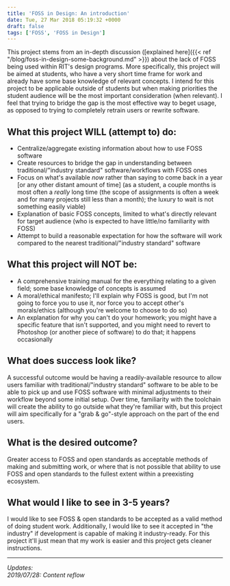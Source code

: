 ```yaml
---
title: 'FOSS in Design: An introduction'
date: Tue, 27 Mar 2018 05:19:32 +0000
draft: false
tags: ['FOSS', 'FOSS in Design']
---
```


This project stems from an in-depth discussion ([explained here]({{< ref "/blog/foss-in-design-some-background.md" >}}) about the lack of FOSS being used within RIT's design programs.
More specifically, this project will be aimed at students, who have a very short time frame for work and already have some base knowledge of relevant concepts.
I intend for this project to be applicable outside of students but when making priorities the student audience will be the most important consideration (when relevant).
I feel that trying to bridge the gap is the most effective way to beget usage, as opposed to trying to completely retrain users or rewrite software.

<!--more-->

## What this project **WILL** (attempt to) do:

*   Centralize/aggregate existing information about how to use FOSS software
*   Create resources to bridge the gap in understanding between traditional/"industry standard" software/workflows with FOSS ones
*   Focus on what's available _now_ rather than saying to come back in a year \[or any other distant amount of time\] (as a student, a couple months is most often a _really_ long time (the scope of assignments is often a week and for many projects still less than a month); the luxury to wait is not something easily viable)
*   Explanation of basic FOSS concepts, limited to what's directly relevant for target audience (who is expected to have little/no familiarity with FOSS)
*   Attempt to build a reasonable expectation for how the software will work compared to the nearest traditional/"industry standard" software

## What this project will **NOT** be:

*   A comprehensive training manual for the everything relating to a given field; some base knowledge of concepts is assumed
*   A moral/ethical manifesto; I'll explain why FOSS is good, but I'm not going to force you to use it, nor force you to accept other's morals/ethics (although you're welcome to choose to do so)
*   An explanation for why you can't do your homework; you might have a specific feature that isn't supported, and you might need to revert to Photoshop (or another piece of software) to do that; it happens occasionally

## What does success look like?

A successful outcome would be having a readily-available resource to allow users familiar with traditional/"industry standard" software to be able to be able to pick up and use FOSS software with minimal adjustments to their workflow beyond some initial setup.
Over time, familiarity with the toolchain will create the ability to go outside what they're familiar with, but this project will aim specifically for a "grab & go"-style approach on the part of the end users.

## What is the desired outcome?

Greater access to FOSS and open standards as acceptable methods of making and submitting work, or where that is not possible that ability to use FOSS and open standards to the fullest extent within a preexisting ecosystem.

## What would I like to see in 3-5 years?

I would like to see FOSS & open standards to be accepted as a valid method of doing student work.
Additionally, I would like to see it accepted in "the industry" if development is capable of making it industry-ready.
For this project it'll just mean that my work is easier and this project gets cleaner instructions.

---

_Updates:_  
_2019/07/28: Content reflow_